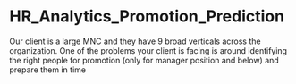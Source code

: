 # HR_Analytics_Promotion_Prediction
Our client is a large MNC and they have 9 broad verticals across the organization. One of the problems                  your client is facing is around identifying the right people for promotion (only for manager position and below) and prepare them in time
